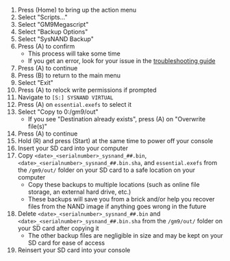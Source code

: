 1. Press (Home) to bring up the action menu
1. Select "Scripts..."
1. Select "GM9Megascript"
1. Select "Backup Options"
1. Select "SysNAND Backup"
1. Press (A) to confirm
    + This process will take some time
    + If you get an error, look for your issue in the [troubleshooting guide](troubleshooting#finalizing-setup)
1. Press (A) to continue
1. Press (B) to return to the main menu
1. Select "Exit"
1. Press (A) to relock write permissions if prompted
1. Navigate to `[S:] SYSNAND VIRTUAL`
1. Press (A) on `essential.exefs` to select it
1. Select "Copy to 0:/gm9/out"
    + If you see "Destination already exists", press (A) on "Overwrite file(s)"
1. Press (A) to continue
1. Hold (R) and press (Start) at the same time to power off your console
1. Insert your SD card into your computer
1. Copy `<date>_<serialnumber>_sysnand_##.bin`, `<date>_<serialnumber>_sysnand_##.bin.sha`, and `essential.exefs` from the `/gm9/out/` folder on your SD card to a safe location on your computer
    + Copy these backups to multiple locations (such as online file storage, an external hard drive, etc.)
    + These backups will save you from a brick and/or help you recover files from the NAND image if anything goes wrong in the future
1. Delete `<date>_<serialnumber>_sysnand_##.bin` and `<date>_<serialnumber>_sysnand_##.bin.sha` from the `/gm9/out/` folder on your SD card after copying it
    + The other backup files are negligible in size and may be kept on your SD card for ease of access
1. Reinsert your SD card into your console
